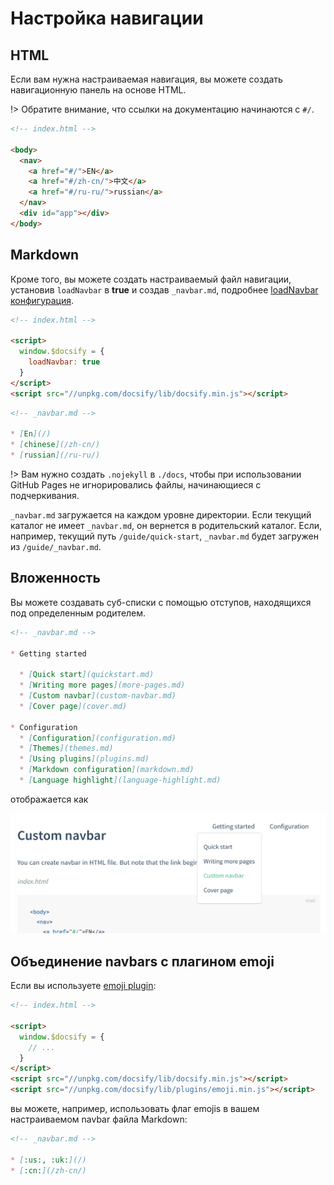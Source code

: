 # Настройка навигации

## HTML

Если вам нужна настраиваемая навигация, вы можете создать навигационную панель на основе HTML.

!> Обратите внимание, что ссылки на документацию начинаются с `#/`.

```html
<!-- index.html -->

<body>
  <nav>
    <a href="#/">EN</a>
    <a href="#/zh-cn/">中文</a>
    <a href="#/ru-ru/">russian</a>
  </nav>
  <div id="app"></div>
</body>
```

## Markdown

Кроме того, вы можете создать настраиваемый файл навигации, установив `loadNavbar` в **true** и создав `_navbar.md`, подробнее [loadNavbar конфигурация](/configuration.md#loadnavbar).

```html
<!-- index.html -->

<script>
  window.$docsify = {
    loadNavbar: true
  }
</script>
<script src="//unpkg.com/docsify/lib/docsify.min.js"></script>
```

```markdown
<!-- _navbar.md -->

* [En](/)
* [chinese](/zh-cn/)
* [russian](/ru-ru/)
```

!> Вам нужно создать `.nojekyll` в `./docs`, чтобы при использовании GitHub Pages не игнорировались файлы, начинающиеся с подчеркивания.

`_navbar.md` загружается на каждом уровне директории. Если текущий каталог не имеет `_navbar.md`, он вернется в родительский каталог. Если, например, текущий путь `/guide/quick-start`, `_navbar.md` будет загружен из `/guide/_navbar.md`.

## Вложенность

Вы можете создавать суб-списки с помощью отступов, находящихся под определенным родителем.

```markdown
<!-- _navbar.md -->

* Getting started

  * [Quick start](quickstart.md)
  * [Writing more pages](more-pages.md)
  * [Custom navbar](custom-navbar.md)
  * [Cover page](cover.md)

* Configuration
  * [Configuration](configuration.md)
  * [Themes](themes.md)
  * [Using plugins](plugins.md)
  * [Markdown configuration](markdown.md)
  * [Language highlight](language-highlight.md)
```

отображается как

![Nesting navbar](https://github.com/docsifyjs/docsify/blob/develop/docs/_images/nested-navbar.png 'Nesting navbar')

## Объединение navbars с плагином emoji

Если вы используете [emoji plugin](ru-ru/plugins#emoji):

```html
<!-- index.html -->

<script>
  window.$docsify = {
    // ...
  }
</script>
<script src="//unpkg.com/docsify/lib/docsify.min.js"></script>
<script src="//unpkg.com/docsify/lib/plugins/emoji.min.js"></script>
```

вы можете, например, использовать флаг emojis в вашем настраиваемом navbar файла Markdown:

```markdown
<!-- _navbar.md -->

* [:us:, :uk:](/)
* [:cn:](/zh-cn/)
```


